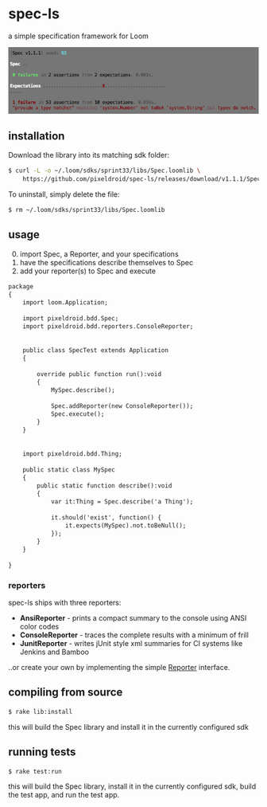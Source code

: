 spec-ls
=======

a simple specification framework for Loom

![spec-ls screenshot](terminal.png)


## installation

Download the library into its matching sdk folder:

```bash
$ curl -L -o ~/.loom/sdks/sprint33/libs/Spec.loomlib \
    https://github.com/pixeldroid/spec-ls/releases/download/v1.1.1/Spec-sprint33.loomlib
```

To uninstall, simply delete the file:

```bash
$ rm ~/.loom/sdks/sprint33/libs/Spec.loomlib
```


## usage

0. import Spec, a Reporter, and your specifications
0. have the specifications describe themselves to Spec
0. add your reporter(s) to Spec and execute

```as3
package
{
    import loom.Application;

    import pixeldroid.bdd.Spec;
    import pixeldroid.bdd.reporters.ConsoleReporter;


    public class SpecTest extends Application
    {

        override public function run():void
        {
            MySpec.describe();

            Spec.addReporter(new ConsoleReporter());
            Spec.execute();
        }
    }


    import pixeldroid.bdd.Thing;

    public static class MySpec
    {
        public static function describe():void
        {
            var it:Thing = Spec.describe('a Thing');

            it.should('exist', function() {
                it.expects(MySpec).not.toBeNull();
            });
        }
    }

}
```

### reporters

spec-ls ships with three reporters:

* **AnsiReporter** - prints a compact summary to the console using ANSI color codes
* **ConsoleReporter** - traces the complete results with a minimum of frill
* **JunitReporter** - writes jUnit style xml summaries for CI systems like Jenkins and Bamboo

..or create your own by implementing the simple [Reporter][Reporter.ls] interface.


## compiling from source

```bash
$ rake lib:install
```

this will build the Spec library and install it in the currently configured sdk


## running tests

```bash
$ rake test:run
```

this will build the Spec library, install it in the currently configured sdk, build the test app, and run the test app.


[Reporter.ls]: https://github.com/pixeldroid/spec-ls/blob/master/lib/src/pixeldroid/bdd/Reporter.ls "Reporter.ls"
